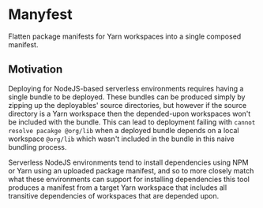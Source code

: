 # Manyfest
Flatten package manifests for Yarn workspaces into a single composed manifest.

## Motivation
Deploying for NodeJS-based serverless environments requires having a single
bundle to be deployed. These bundles can be produced simply by zipping up the
deployables' source directories, but however if the source directory is a Yarn
workspace then the depended-upon workspaces won't be included with the bundle.
This can lead to deployment failing with `cannot resolve pacakge @org/lib` when
a deployed bundle depends on a local workspace `@org/lib` which wasn't included
in the bundle in this naive bundling process.

Serverless NodeJS environments tend to install dependencies using NPM or Yarn
using an uploaded package manifest, and so to more closely match what these
environments can support for installing dependencies this tool produces a
manifest from a target Yarn workspace that includes all transitive dependencies
of workspaces that are depended upon.
